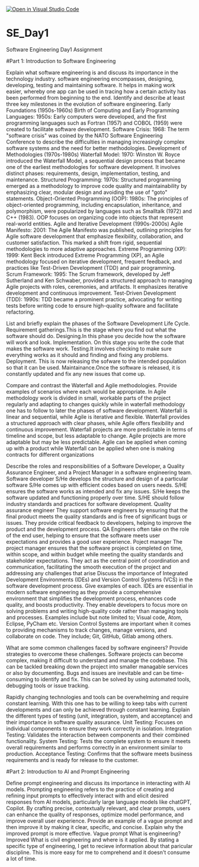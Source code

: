[![Open in Visual Studio Code](https://classroom.github.com/assets/open-in-vscode-2e0aaae1b6195c2367325f4f02e2d04e9abb55f0b24a779b69b11b9e10269abc.svg)](https://classroom.github.com/online_ide?assignment_repo_id=15596357&assignment_repo_type=AssignmentRepo)
# SE_Day1
Software Engineering Day1 Assignment

#Part 1: Introduction to Software Engineering

Explain what software engineering is and discuss its importance in the technology industry.
software engineering encompasses, designing, developing, testing and maintaining software. 
It helps in making work easier, whereby one app can be used in tracing how a certain activity has been performed from beginning to the end.
Identify and describe at least three key milestones in the evolution of software engineering.
Early Foundations (1950s-1960s)
Birth of Computing and Early Programming Languages:
1950s: Early computers were developed, and the first programming languages such as Fortran (1957) and COBOL (1959) were created to facilitate software development.
Software Crisis:
1968: The term "software crisis" was coined by the NATO Software Engineering Conference to describe the difficulties in managing increasingly complex software systems and the need for better methodologies.
Development of Methodologies (1970s-1980s)
Waterfall Model:
1970: Winston W. Royce introduced the Waterfall Model, a sequential design process that became one of the earliest methodologies for software development. It involves distinct phases: requirements, design, implementation, testing, and maintenance.
Structured Programming:
1970s: Structured programming emerged as a methodology to improve code quality and maintainability by emphasizing clear, modular design and avoiding the use of "goto" statements.
Object-Oriented Programming (OOP):
1980s: The principles of object-oriented programming, including encapsulation, inheritance, and polymorphism, were popularized by languages such as Smalltalk (1972) and C++ (1983). OOP focuses on organizing code into objects that represent real-world entities.
Agile and Iterative Development (1990s-2000s)
Agile Manifesto:
2001: The Agile Manifesto was published, outlining principles for Agile software development that emphasize flexibility, collaboration, and customer satisfaction. This marked a shift from rigid, sequential methodologies to more adaptive approaches.
Extreme Programming (XP):
1999: Kent Beck introduced Extreme Programming (XP), an Agile methodology focused on iterative development, frequent feedback, and practices like Test-Driven Development (TDD) and pair programming.
Scrum Framework:
1995: The Scrum framework, developed by Jeff Sutherland and Ken Schwaber, provided a structured approach to managing Agile projects with roles, ceremonies, and artifacts. It emphasizes iterative development and continuous improvement.
Test-Driven Development (TDD):
1990s: TDD became a prominent practice, advocating for writing tests before writing code to ensure high-quality software and facilitate refactoring.

List and briefly explain the phases of the Software Development Life Cycle.
Requirement gatherings.This is the stage where you find out what the software should do.
Designing.In this phase you decide how the software will work and look.
Implementation. On this stage you  write the code that makes the software work.
Testing.It involves checking to make sure everything works as it should and finding and fixing any problems. 
Deployment. This is now releasing the sofware to the intended population so that it can be used.
Maintainance.Once the software is released, it is constantly updated and fix any new issues that come up.

Compare and contrast the Waterfall and Agile methodologies. Provide examples of scenarios where each would be appropriate.
In Agile methodology work is  divided in small, workable parts of the project regularly and adapting to changes quickly while in waterfall methodology one has to follow to later the phases of software development.
Waterfall is linear and sequential, while Agile is iterative and flexible.
Waterfall provides a structured approach with clear phases, while Agile offers flexibility and continuous improvement.
Waterfall projects are more predictable in terms of timeline and scope, but less adaptable to change. Agile projects are more adaptable but may be less predictable.
Agile can be applied when coming up with a product while Waterfall can be applied when one is making contracts for different organizations


Describe the roles and responsibilities of a Software Developer, a Quality Assurance Engineer, and a Project Manager in a software engineering team.
Software developer
S/He develops the structure and design of a particular software
S/He comes up with efficient codes based on users needs.
S/HE ensures the software works as intended and fix any issues. 
S/He keeps the software updated and functioning properly over time. 
S/HE should follow industry standards and practices for software development.
Quality assurance engineer
They support software engineers by ensuring that the final product meets the quality standards and is free of significant bugs or issues.
They provide critical feedback to developers, helping to improve the product and the development process.
QA Engineers often take on the role of the end user, helping to ensure that the software meets user expectations and provides a good user experience.
Poject manager
The project manager ensures that the software project is completed on time, within scope, and within budget while meeting the quality standards and stakeholder expectations. They act as the central point of coordination and communication, facilitating the smooth execution of the project and addressing any challenges that arise
Discuss the importance of Integrated Development Environments (IDEs) and Version Control Systems (VCS) in the software development process. Give examples of each.
 IDEs are essential in modern software engineering as they provide a comprehensive environment that simplifies the development process, enhances code quality, and boosts productivity. They enable developers to focus more on solving problems and writing high-quality code rather than managing tools and processes. Examples include but note limited to; Visual code, Atom, Eclipse, PyCham etc.
 Version Control Systems are important when it comes to providing mechanisms to track changes, manage versions, and collaborate on code. They include; Git, GitHub, Gitlab among others.

What are some common challenges faced by software engineers? Provide strategies to overcome these challenges.
Software projects can become complex, making it difficult to understand and manage the codebase. This can be tackled breaking down the project into smaller managable services or also by documenting.
Bugs and issues are inevitable and can be time-consuming to identify and fix. This can be solved by using automated tools, debugging tools or issue tracking.

Rapidly changing technologies and tools can be overwhelming and require constant learning. With this one has to be willing to keep tabs with current developments and can only be achieved through constant learning.
Explain the different types of testing (unit, integration, system, and acceptance) and their importance in software quality assurance.
Unit Testing: Focuses on individual components to ensure they work correctly in isolation.
Integration Testing: Validates the interaction between components and their combined functionality.
System Testing: Tests the complete system to ensure it meets overall requirements and performs correctly in an environment similar to production.
Acceptance Testing: Confirms that the software meets business requirements and is ready for release to the customer.

#Part 2: Introduction to AI and Prompt Engineering


Define prompt engineering and discuss its importance in interacting with AI models.
Prompting engineering refers to the practice of creating and refining input prompts to effectively interact with and elicit desired responses from AI models, particularly large language models like chatGPT, Copilot.
By crafting precise, contextually relevant, and clear prompts, users can enhance the quality of responses, optimize model performance, and improve overall user experience. 
Provide an example of a vague prompt and then improve it by making it clear, specific, and concise. Explain why the improved prompt is more effective.
Vague prompt
What is engineering?
Improved
What is civil engineering and where is it applied.
By stating a specific type of engineering, I get to recieve information about that paricular discipline. This is more easy for me to comprehend and it doesn't consume a lot of time.


